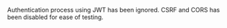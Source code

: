 Authentication process using JWT has been ignored. CSRF and CORS has been disabled for ease of testing.
